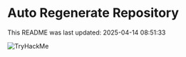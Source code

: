 # Auto Regenerate Repository

This README was last updated: 2025-04-14 08:51:33

 ![TryHackMe](https://tryhackme.com/badge/533634)